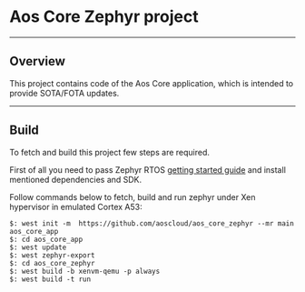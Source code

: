 # Aos Core Zephyr project

---
## Overview
This project contains code of the Aos Core application, which is intended to provide SOTA/FOTA updates.

---
## Build
To fetch and build this project few steps are required.

First of all you need to pass Zephyr RTOS [getting started guide](https://docs.zephyrproject.org/latest/getting_started/index.html) and install mentioned dependencies and SDK.

Follow commands below to fetch, build and run zephyr under Xen hypervisor in emulated Cortex A53:

```
$: west init -m  https://github.com/aoscloud/aos_core_zephyr --mr main aos_core_app
$: cd aos_core_app
$: west update
$: west zephyr-export
$: cd aos_core_zephyr
$: west build -b xenvm-qemu -p always
$: west build -t run
```

